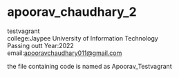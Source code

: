 # apoorav_chaudhary_2
testvagrant    
college:Jaypee University of Information Technology  
Passing outt Year:2022    
email:apooravchaudhary011@gmail.com    

the file containing code is named as Apoorav_Testvagrant
